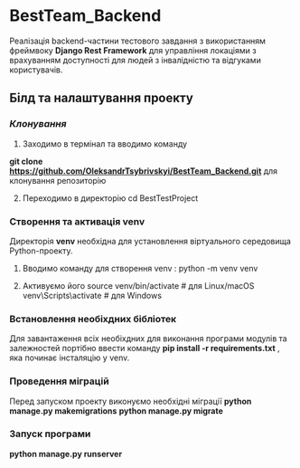# BestTeam_Backend

Реалізація backend-частини тестового завдання з використанням фреймвоку **Django Rest Framework** для управління локаціями з врахуванням доступності для людей з інвалідністю та відгуками користувачів.

## Білд та налаштування проекту

### *Клонування*
1. Заходимо в термінал та вводимо команду 

**git clone https://github.com/OleksandrTsybrivskyi/BestTeam_Backend.git** для клонування репозиторію

2. Переходимо в директорію 
cd BestTestProject

### **Створення та активація venv**

Директорія **venv** необхідна для установлення віртуального середовища Python-проекту. 

1. Вводимо команду для створення venv : python -m venv venv   

2. Активуємо його 
source venv/bin/activate        # для Linux/macOS
venv\Scripts\activate           # для Windows

### **Встановлення необіхдних бібліотек**

Для завантаження всіх необіхдних для виконання програми модулів та залежностей портібно ввести команду
**pip install -r requirements.txt** , 
яка починає інсталяцію у venv. 


### **Проведення міграцій**
Перед запуском проекту виконуємо необхідні міграції 
**python manage.py makemigrations** 
**python manage.py migrate**


### **Запуск програми** 
**python manage.py runserver** 



